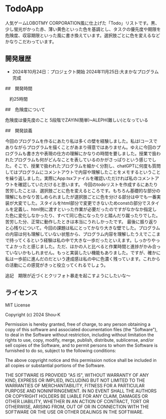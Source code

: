 # TodoApp
人気ゲームLOBOTMY CORPORATION風に仕上げた「Todo」リストです。黒、少し蛍光がかった赤、薄い黄色といった色を基調とし、タスクの優先度や期限を危険度、収容期限といった風に書き換えています。選択肢ごとに色を変えるなどかなりこだわっています。

## 開発履歴

- 2024年10月24日：プロジェクト開始
  2024年11月25日:大まかなプログラム完成

##　開発時間

　約25時間

##　危険度について

危険度は優先度のこと
5段階でZAYIN(簡単)~ALEPH(難しい)となっている

##　開発談義

今回のプログラムを作るにあたり私は多くの壁を経験しました。私はIコースでありながらプログラムを描くことがあまり得意ではありません。ゆえに今回のプログラムも書き方や表現の仕方の理解にかなりの時間を要しました。授業で扱われたプログラムも何がどんなことを表しているのかがさっぱりという感じでした。そこで、授業で扱われたプログラムを細かく分割し、chatGPTに何度も質問してはプログラムにコメントアウトで内容や理解したことをメモするということを繰り返しました。実際にApp.tsxファイルを確認いただければ私のコメントアウトを確認していただけると思います。
今回のtodoリストを作成するにあたり苦労したことは、選択肢ごとに色を変えるところです。もちろん基礎的な部分の理解にもかなり苦しめられましたが選択肢ごとに色を分ける部分は中でも一番実装が大変でした。スタイルをhtml部分で変更できないためconstの部分でスタイルを定義し、html側に渡すといった作業が必要だったのですがなかなか指定した色に変化しなかったり、すべて同じ色になったりと踏んだり蹴ったりでした。苦労した分、正常に動作したときは本当にうれしかったです。
最後に振り返りと心残りについて。今回の課題は私にとってかなり大きな壁でした。プログラムの内容は何も理解していない状態から、プログラム内容を理解したうえでここまで持ってくるという経験は私の中で大きな一歩だったといえます。しっかりやってよかったと感じました。ただ、ほかの人と比べると作業時間と進捗がかみ合っていないかもしれません。もっと実装したい機能もありました。ですが、確かに私は一歩前に進んだのだという達成感は私の中に色濃く残っています。これからの活動にこの感覚がきっと役立ってくれるでしょう。

追記　期限が近づくとクリフォト暴走を起こすようにしたいな～

## ライセンス

MIT License

Copyright (c) 2024 Shou-K

Permission is hereby granted, free of charge, to any person obtaining a copy
of this software and associated documentation files (the "Software"), to deal
in the Software without restriction, including without limitation the rights
to use, copy, modify, merge, publish, distribute, sublicense, and/or sell
copies of the Software, and to permit persons to whom the Software is
furnished to do so, subject to the following conditions:

The above copyright notice and this permission notice shall be included in all
copies or substantial portions of the Software.

THE SOFTWARE IS PROVIDED "AS IS", WITHOUT WARRANTY OF ANY KIND, EXPRESS OR
IMPLIED, INCLUDING BUT NOT LIMITED TO THE WARRANTIES OF MERCHANTABILITY,
FITNESS FOR A PARTICULAR PURPOSE AND NONINFRINGEMENT. IN NO EVENT SHALL THE
AUTHORS OR COPYRIGHT HOLDERS BE LIABLE FOR ANY CLAIM, DAMAGES OR OTHER
LIABILITY, WHETHER IN AN ACTION OF CONTRACT, TORT OR OTHERWISE, ARISING FROM,
OUT OF OR IN CONNECTION WITH THE SOFTWARE OR THE USE OR OTHER DEALINGS IN THE
SOFTWARE.
